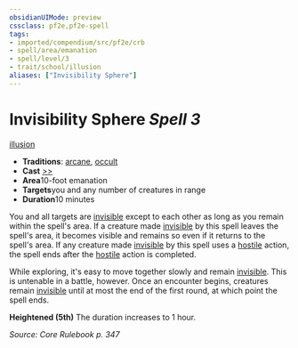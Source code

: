 ```yaml
---
obsidianUIMode: preview
cssclass: pf2e,pf2e-spell
tags:
- imported/compendium/src/pf2e/crb
- spell/area/emanation
- spell/level/3
- trait/school/illusion
aliases: ["Invisibility Sphere"]
---
```

# Invisibility Sphere *Spell 3*   
[illusion](illusion.md)  

- **Traditions**: [arcane](arcane.md), [occult](occult.md)
- **Cast** [>>](chapter-9-playing-the-game.md#Actions "Two-Action") 
- **Area**10-foot emanation
- **Targets**you and any number of creatures in range
- **Duration**10 minutes

You and all targets are [invisible](conditions.md#Invisible) except to each other as long as you remain within the spell's area. If a creature made [invisible](conditions.md#Invisible) by this spell leaves the spell's area, it becomes visible and remains so even if it returns to the spell's area. If any creature made [invisible](conditions.md#Invisible) by this spell uses a [hostile](conditions.md#Hostile) action, the spell ends after the [hostile](conditions.md#Hostile) action is completed.

While exploring, it's easy to move together slowly and remain [invisible](conditions.md#Invisible). This is untenable in a battle, however. Once an encounter begins, creatures remain [invisible](conditions.md#Invisible) until at most the end of the first round, at which point the spell ends.

**Heightened (5th)** The duration increases to 1 hour.

*Source: Core Rulebook p. 347*